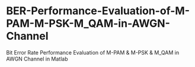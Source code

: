 # BER-Performance-Evaluation-of-M-PAM-M-PSK-M_QAM-in-AWGN-Channel
Bit Error Rate Performance Evaluation of M-PAM &amp; M-PSK &amp; M_QAM in AWGN Channel in Matlab
